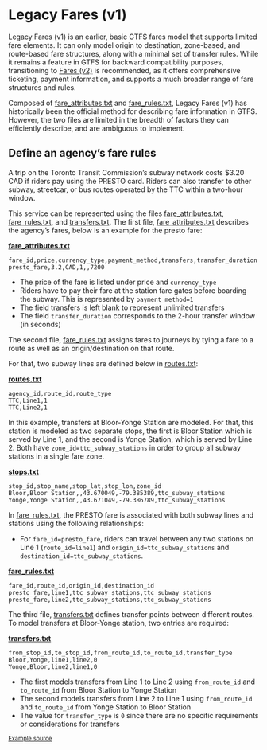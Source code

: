 # Legacy Fares (v1)

Legacy Fares (v1) is an earlier, basic GTFS fares model that supports limited fare elements. It can only model origin to destination, zone-based, and route-based fare structures, along with a minimal set of transfer rules. While it remains a feature in GTFS for backward compatibility purposes, transitioning to [Fares (v2)](../../examples/fares-v2/) is recommended, as it offers comprehensive ticketing, payment information, and supports a much broader range of fare structures and rules.

Composed of [fare_attributes.txt](../../reference/#fare_attributestxt) and [fare_rules.txt](../../reference/#fare_rulestxt), Legacy Fares (v1) has historically been the official method for describing fare information in GTFS. However, the two files are limited in the breadth of factors they can efficiently describe, and are ambiguous to implement. 

## Define an agency’s fare rules

A trip on the Toronto Transit Commission’s subway network costs $3.20 CAD if riders pay using the PRESTO card. Riders can also transfer to other subway, streetcar, or bus routes operated by the TTC within a two-hour window.

This service can be represented using the files [fare_attributes.txt](../../reference/#fare_attributestxt), [fare_rules.txt](../../reference/#fare_rulestxt), and [transfers.txt](../../reference/#transferstxt). The first file, [fare_attributes.txt](../../reference/#fare_attributestxt) describes the agency’s fares, below is an example for the presto fare:

[**fare_attributes.txt**](../../reference/#fare_attributestxt)

```
fare_id,price,currency_type,payment_method,transfers,transfer_duration
presto_fare,3.2,CAD,1,,7200
```

- The price of the fare is listed under price and `currency_type`
- Riders have to pay their fare at the station fare gates before boarding the subway. This is represented by `payment_method=1`
- The field transfers is left blank to represent unlimited transfers 
- The field `transfer_duration` corresponds to the 2-hour transfer window (in seconds)

The second file, [fare_rules.txt](../../reference/#fare_rulestxt) assigns fares to journeys by tying a fare to a route as well as an origin/destination on that route. 

For that, two subway lines are defined below in [routes.txt](../../reference/#routestxt):

[**routes.txt**](../../reference/#routestxt)

```
agency_id,route_id,route_type
TTC,Line1,1
TTC,Line2,1
```

In this example, transfers at Bloor-Yonge Station are modeled. For that, this station is modeled as two separate stops, the first is Bloor Station which is served by Line 1, and the second is Yonge Station, which is served by Line 2. Both have `zone_id=ttc_subway_stations` in order to group all subway stations in a single fare zone. 

[**stops.txt**](../../reference/#stopstxt)

```
stop_id,stop_name,stop_lat,stop_lon,zone_id
Bloor,Bloor Station,,43.670049,-79.385389,ttc_subway_stations
Yonge,Yonge Station,,43.671049,-79.386789,ttc_subway_stations
```

In [fare_rules.txt](../../reference/#fare_rulestxt), the PRESTO fare is associated with both subway lines and stations using the following relationships:

- For `fare_id=presto_fare`, riders can travel between any two stations on Line 1 (`route_id=line1`) and `origin_id=ttc_subway_stations` and `destination_id=ttc_subway_stations`.

[**fare_rules.txt**](../../reference/#fare_rulestxt) 

```
fare_id,route_id,origin_id,destination_id
presto_fare,line1,ttc_subway_stations,ttc_subway_stations
presto_fare,line2,ttc_subway_stations,ttc_subway_stations
```

The third file, [transfers.txt](../../reference/#transferstxt) defines transfer points between different routes. To model transfers at Bloor-Yonge station, two entries are required:

[**transfers.txt**](../../reference/#transferstxt) 

```
from_stop_id,to_stop_id,from_route_id,to_route_id,transfer_type
Bloor,Yonge,line1,line2,0
Yonge,Bloor,line2,line1,0
```

- The first models transfers from Line 1 to Line 2 using `from_route_id` and `to_route_id` from Bloor Station to Yonge Station
- The second models transfers from Line 2 to Line 1 using `from_route_id` and `to_route_id` from Yonge Station to Bloor Station
- The value for `transfer_type` is `0` since there are no specific requirements or considerations for transfers

<sup>[Example source](https://www.ttc.ca/Fares-and-passes)</sup>
